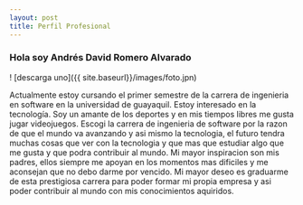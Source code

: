 ```yaml
---
layout: post
title: Perfil Profesional
---
```


### Hola soy Andrés David Romero Alvarado

! [descarga uno]({{ site.baseurl}}/images/foto.jpn)

Actualmente estoy cursando el primer semestre de la carrera de ingenieria en software en la universidad de guayaquil. Estoy interesado en la tecnología. Soy un amante de los deportes y en mis tiempos libres me gusta jugar videojuegos. Escogi la carrera de ingenieria de software por la razon de que el mundo va avanzando y asi mismo la tecnologia, el futuro tendra muchas cosas que ver con la tecnologia y que mas que estudiar algo que me gusta y que podra contribuir al mundo. Mi mayor inspiracion son mis padres, ellos siempre me apoyan en los momentos mas dificiles y me aconsejan que no debo darme por vencido. Mi mayor deseo es graduarme de esta prestigiosa carrera para poder formar mi propia empresa y asi poder contribuir al mundo con mis conocimientos aquiridos.

